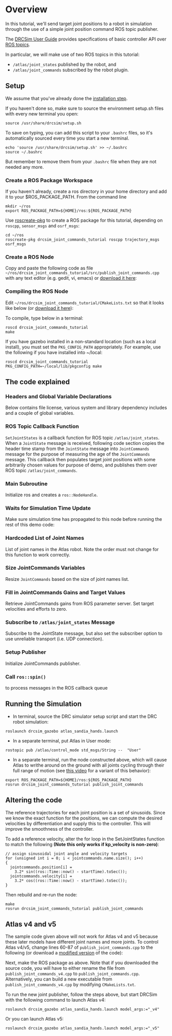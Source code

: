 # Overview

In this tutorial, we'll send target joint positions to a robot in simulation through the use of a simple joint position command ROS topic publisher.

The [DRCSim User Guide](https://bitbucket.org/osrf/drcsim/wiki/DRC/UserGuide) provides specifications of basic controller API over [ROS topics](http://www.ros.org/wiki/Topics).

In particular, we will make use of two ROS topics in this tutorial:

  - `/atlas/joint_states` published by the robot, and
  - `/atlas/joint_commands` subscribed by the robot plugin.

## Setup

We assume that you've already done the [installation step](http://gazebosim.org/tutorials/?tut=drcsim_install).

If you haven't done so, make sure to source the environment setup.sh files with every new terminal you open:

~~~
source /usr/share/drcsim/setup.sh
~~~

To save on typing, you can add this script to your `.bashrc` files, so it's automatically sourced every time you start a new terminal.

~~~
echo 'source /usr/share/drcsim/setup.sh' >> ~/.bashrc
source ~/.bashrc
~~~

But remember to remove them from your `.bashrc` file when they are not needed any more.

### Create a ROS Package Workspace

If you haven't already, create a ros directory in your home directory and add it to your $ROS_PACKAGE_PATH. From the command line

~~~
mkdir ~/ros
export ROS_PACKAGE_PATH=${HOME}/ros:${ROS_PACKAGE_PATH}
~~~

Use [roscreate-pkg](http://ros.org/wiki/roscreate) to create a ROS package for this tutorial, depending on `roscpp`, `sensor_msgs` and `osrf_msgs`:

~~~
cd ~/ros
roscreate-pkg drcsim_joint_commands_tutorial roscpp trajectory_msgs osrf_msgs
~~~

### Create a ROS Node
Copy and paste the following code as file
 `~/ros/drcsim_joint_commands_tutorial/src/publish_joint_commands.cpp`
 with any text editor (e.g. gedit, vi, emacs)
 or [download it here](http://bitbucket.org/osrf/gazebo_tutorials/raw/default/drcsim_ros_cmds/files/publish_joint_commands.cpp):

<include src='http://bitbucket.org/osrf/gazebo_tutorials/raw/default/drcsim_ros_cmds/files/publish_joint_commands.cpp' />

### Compiling the ROS Node

Edit `~/ros/drcsim_joint_commands_tutorial/CMakeLists.txt`
 so that it looks like below
 (or [download it here](http://bitbucket.org/osrf/gazebo_tutorials/raw/default/drcsim_ros_cmds/files/CMakeLists.txt)):

<include src='http://bitbucket.org/osrf/gazebo_tutorials/raw/default/drcsim_ros_cmds/files/CMakeLists.txt' />


To compile, type below in a terminal:

~~~
roscd drcsim_joint_commands_tutorial
make
~~~

If you have gazebo installed in a non-standard location (such as a local install), you must set the `PKG_CONFIG_PATH` appropriately. For example, use the following if you have installed into ~/local:

~~~
roscd drcsim_joint_commands_tutorial
PKG_CONFIG_PATH=~/local/lib/pkgconfig make
~~~


## The code explained

### Headers and Global Variable Declarations
Below contains file license, various system and library dependency includes and
a couple of global variables.

<include to='/JointCommands jointcommands;/' src='http://bitbucket.org/osrf/gazebo_tutorials/raw/default/drcsim_ros_cmds/files/publish_joint_commands.cpp' />


### ROS Topic Callback Function

`SetJointStates` is a callback function for ROS topic `/atlas/joint_states`.
When a `JointState` message is received, following code section copies the
header time stamp from the `JointState` message into `JointCommands` message
for the purpose of measuring the age of the `JointCommands` message.
This callback then populates target joint positions with some arbitrarily chosen values for purpose of demo, and publishes them over ROS topic `/atlas/joint_commands`.

<include from='/void SetJointStates/' to='/publish\(jointcommands\);\n  \}\n}/' src='http://bitbucket.org/osrf/gazebo_tutorials/raw/default/drcsim_ros_cmds/files/publish_joint_commands.cpp' />


### Main Subroutine
Initialize ros and creates a `ros::NodeHandle`.

<include from='/int main/' to='/= new ros::NodeHandle\(\);/' src='http://bitbucket.org/osrf/gazebo_tutorials/raw/default/drcsim_ros_cmds/files/publish_joint_commands.cpp' />


### Waits for Simulation Time Update
Make sure simulation time has propagated to this node before running the rest of this demo code:

<include from='/  // Waits/' to='\false;\n  }\' src='http://bitbucket.org/osrf/gazebo_tutorials/raw/default/drcsim_ros_cmds/files/publish_joint_commands.cpp' />


### Hardcoded List of Joint Names

List of joint names in the Atlas robot.  Note the order must not change for this function to work correctly.

<include from='/  // must/' to='/r_arm_mwx"\);/' src='http://bitbucket.org/osrf/gazebo_tutorials/raw/default/drcsim_ros_cmds/files/publish_joint_commands.cpp' />


### Size JointCommands Variables

Resize `JointCommands` based on the size of joint names list.

<include from='/  unsigned int n/' to='i_effort_max.resize\(n\);/' src='http://bitbucket.org/osrf/gazebo_tutorials/raw/default/drcsim_ros_cmds/files/publish_joint_commands.cpp' />


### Fill in JointCommands Gains and Target Values

Retrieve JointCommands gains from ROS parameter server.
Set target velocities and efforts to zero.

<include from='/for \(unsigned int i = 0; i < n/' to='/jointcommands.kp_velocity\[i\]  = 0;\n  }/' src='http://bitbucket.org/osrf/gazebo_tutorials/raw/default/drcsim_ros_cmds/files/publish_joint_commands.cpp' />

### Subscribe to `/atlas/joint_states` Message

Subscribe to the JointState message, but also set the subscriber option to use
unreliable transport (i.e. UDP connection).

<include from='/  // ros topic subscriptions/' to='/1000, SetJointStates\);/' src='http://bitbucket.org/osrf/gazebo_tutorials/raw/default/drcsim_ros_cmds/files/publish_joint_commands.cpp' />

### Setup Publisher

Initialize JointCommands publisher.

<include from='/pub_joint_commands_ =/' to='/, 1, true\);/' src='http://bitbucket.org/osrf/gazebo_tutorials/raw/default/drcsim_ros_cmds/files/publish_joint_commands.cpp' />

### Call `ros::spin()`

to process messages in the ROS callback queue

<include from='/ros::spin\(\);/' to='/return 0;\n  }/' src='http://bitbucket.org/osrf/gazebo_tutorials/raw/default/drcsim_ros_cmds/files/publish_joint_commands.cpp' />

## Running the Simulation

* In terminal, source the DRC simulator setup script and start the DRC robot simulation:

~~~
roslaunch drcsim_gazebo atlas_sandia_hands.launch
~~~

* In a separate terminal, put Atlas in User mode:

~~~
rostopic pub /atlas/control_mode std_msgs/String --  "User"
~~~

* In a separate terminal, run the node constructed above, which will cause
 Atlas to writhe around on the ground with all joints cycling through their full range of motion
 (see [this video](https://www.youtube.com/watch?v=-zpZ3lUvccI#t=23s)
  for a variant of this behavior):

~~~
export ROS_PACKAGE_PATH=${HOME}/ros:${ROS_PACKAGE_PATH}
rosrun drcsim_joint_commands_tutorial publish_joint_commands
~~~

## Altering the code

The reference trajectories for each joint position is a set of sinusoids. Since we know the exact function for the positions, we can compute the desired velocities by differentiation and supply this to the controller. This will improve the smoothness of the controller.

To add a reference velocity, alter the for loop in the SetJointStates function to match the following **(Note this only works if kp_velocity is non-zero)**:

~~~
// assign sinusoidal joint angle and velocity targets
for (unsigned int i = 0; i < jointcommands.name.size(); i++)
{
  jointcommands.position[i] =
    3.2* sin((ros::Time::now() - startTime).toSec());
  jointcommands.velocity[i] =
    3.2* cos((ros::Time::now() - startTime).toSec());
}
~~~

Then rebuild and re-run the node:

~~~
make
rosrun drcsim_joint_commands_tutorial publish_joint_commands
~~~

## Atlas v4 and v5

The sample code given above will not work for Atlas v4 and v5 because these later models have different joint names and more joints. To control Atlas v4/v5, change lines 60-87 of `publish_joint_commands.cpp` to the following (or download a [modified version](http://bitbucket.org/osrf/gazebo_tutorials/raw/drcsim_ros_cmds_v4v5/drcsim_ros_cmds/files/publish_joint_commands_v4.txt) of the code):

<include from='/jointcommands.name.push_back("atlas::l_leg_hpz");/' to='/jointcommands.name.push_back("atlas::back_bkx");/' src='http://bitbucket.org/osrf/gazebo_tutorials/raw/drcsim_ros_cmds_v4v5/drcsim_ros_cmds/files/publish_joint_commands_v4.cpp' />

Next, make the ROS package as above. Note that if you downloaded the source code, you will have to either rename the file from `publish_joint_commands_v4.cpp` to `publish_joint_commands.cpp`. Alternatively, you can build a new executable from `publish_joint_commands_v4.cpp` by modifying `CMakeLists.txt`.

To run the new joint publisher, follow the steps above, but start DRCSim with the following command to launch Atlas v4:

~~~
roslaunch drcsim_gazebo atlas_sandia_hands.launch model_args:="_v4"
~~~

Or you can launch Atlas v5:

~~~
roslaunch drcsim_gazebo atlas_sandia_hands.launch model_args:="_v5"
~~~
